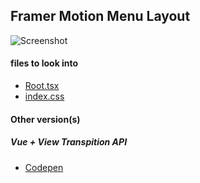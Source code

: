 ## Framer Motion Menu Layout

![Screenshot](https://github.com/gouthamrangarajan/reactjs/blob/main/framer-motion-menu-layout/menu-transition-framer-motion.gif)

#### files to look into

- [Root.tsx](https://github.com/gouthamrangarajan/reactjs/blob/main/framer-motion-menu-layout/src/Root.tsx)
- [index.css](https://github.com/gouthamrangarajan/reactjs/blob/main/framer-motion-menu-layout/src/index.css)

#### Other version(s)

##### Vue + View Transpition API

- [Codepen](https://codepen.io/GouthamRangarajan/full/eYXBjbJ)
